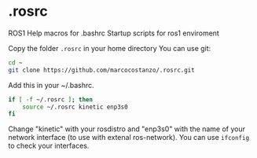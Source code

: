 # .rosrc
ROS1 Help macros for .bashrc
Startup scripts for ros1 enviroment

Copy the folder `.rosrc` in your home directory
You can use git:
```bash
cd ~
git clone https://github.com/marcocostanzo/.rosrc.git
```

Add this in your ~/.bashrc.
```bash
if [ -f ~/.rosrc ]; then
    source ~/.rosrc kinetic enp3s0
fi
```
Change "kinetic" with your rosdistro and "enp3s0" with the name of your network interface (to use with extenal ros-network).
You can use `ifconfig` to check your interfaces.
